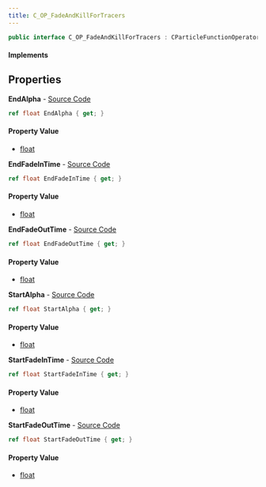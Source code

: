 ```yaml
---
title: C_OP_FadeAndKillForTracers
---
```


```csharp
public interface C_OP_FadeAndKillForTracers : CParticleFunctionOperator, CParticleFunction, ISchemaClass<CParticleFunction>, ISchemaClass<CParticleFunctionOperator>, ISchemaClass<C_OP_FadeAndKillForTracers>, ISchemaField, ISchemaClass, INativeHandle
```

#### Implements

## Properties

**EndAlpha** - [Source Code](https://github.com/swiftly-solution/swiftlys2/blob/master/managed/src/SwiftlyS2.Generated/Schemas/Interfaces/C_OP_FadeAndKillForTracers.cs#L26)

```csharp
ref float EndAlpha { get; }
```

#### Property Value

- [float](https://learn.microsoft.com/dotnet/api/system.single)

**EndFadeInTime** - [Source Code](https://github.com/swiftly-solution/swiftlys2/blob/master/managed/src/SwiftlyS2.Generated/Schemas/Interfaces/C_OP_FadeAndKillForTracers.cs#L18)

```csharp
ref float EndFadeInTime { get; }
```

#### Property Value

- [float](https://learn.microsoft.com/dotnet/api/system.single)

**EndFadeOutTime** - [Source Code](https://github.com/swiftly-solution/swiftlys2/blob/master/managed/src/SwiftlyS2.Generated/Schemas/Interfaces/C_OP_FadeAndKillForTracers.cs#L22)

```csharp
ref float EndFadeOutTime { get; }
```

#### Property Value

- [float](https://learn.microsoft.com/dotnet/api/system.single)

**StartAlpha** - [Source Code](https://github.com/swiftly-solution/swiftlys2/blob/master/managed/src/SwiftlyS2.Generated/Schemas/Interfaces/C_OP_FadeAndKillForTracers.cs#L24)

```csharp
ref float StartAlpha { get; }
```

#### Property Value

- [float](https://learn.microsoft.com/dotnet/api/system.single)

**StartFadeInTime** - [Source Code](https://github.com/swiftly-solution/swiftlys2/blob/master/managed/src/SwiftlyS2.Generated/Schemas/Interfaces/C_OP_FadeAndKillForTracers.cs#L16)

```csharp
ref float StartFadeInTime { get; }
```

#### Property Value

- [float](https://learn.microsoft.com/dotnet/api/system.single)

**StartFadeOutTime** - [Source Code](https://github.com/swiftly-solution/swiftlys2/blob/master/managed/src/SwiftlyS2.Generated/Schemas/Interfaces/C_OP_FadeAndKillForTracers.cs#L20)

```csharp
ref float StartFadeOutTime { get; }
```

#### Property Value

- [float](https://learn.microsoft.com/dotnet/api/system.single)

